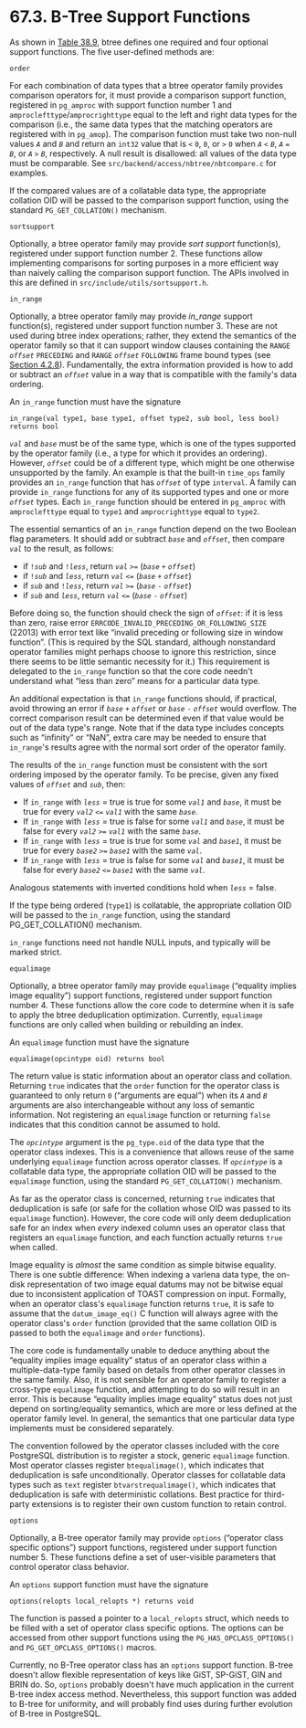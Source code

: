 # 67.3. B-Tree Support Functions

As shown in [Table 38.9](https://www.postgresql.org/docs/current/xindex.html#XINDEX-BTREE-SUPPORT-TABLE), btree defines one required and four optional support functions. The five user-defined methods are:

`order`

For each combination of data types that a btree operator family provides comparison operators for, it must provide a comparison support function, registered in `pg_amproc` with support function number 1 and `amproclefttype`/`amprocrighttype` equal to the left and right data types for the comparison (i.e., the same data types that the matching operators are registered with in `pg_amop`). The comparison function must take two non-null values _`A`_ and _`B`_ and return an `int32` value that is `<` `0`, `0`, or `>` `0` when _`A`_ `<` _`B`_, _`A`_ `=` _`B`_, or _`A`_ `>` _`B`_, respectively. A null result is disallowed: all values of the data type must be comparable. See `src/backend/access/nbtree/nbtcompare.c` for examples.

If the compared values are of a collatable data type, the appropriate collation OID will be passed to the comparison support function, using the standard `PG_GET_COLLATION()` mechanism.

`sortsupport`

Optionally, a btree operator family may provide _sort support_ function(s), registered under support function number 2. These functions allow implementing comparisons for sorting purposes in a more efficient way than naively calling the comparison support function. The APIs involved in this are defined in `src/include/utils/sortsupport.h`.

`in_range`

Optionally, a btree operator family may provide _in\_range_ support function(s), registered under support function number 3. These are not used during btree index operations; rather, they extend the semantics of the operator family so that it can support window clauses containing the `RANGE` _`offset`_ `PRECEDING` and `RANGE` _`offset`_ `FOLLOWING` frame bound types (see [Section 4.2.8](https://www.postgresql.org/docs/current/sql-expressions.html#SYNTAX-WINDOW-FUNCTIONS)). Fundamentally, the extra information provided is how to add or subtract an _`offset`_ value in a way that is compatible with the family's data ordering.

An `in_range` function must have the signature

```
in_range(val type1, base type1, offset type2, sub bool, less bool)
returns bool
```

_`val`_ and _`base`_ must be of the same type, which is one of the types supported by the operator family (i.e., a type for which it provides an ordering). However, _`offset`_ could be of a different type, which might be one otherwise unsupported by the family. An example is that the built-in `time_ops` family provides an `in_range` function that has _`offset`_ of type `interval`. A family can provide `in_range` functions for any of its supported types and one or more _`offset`_ types. Each `in_range` function should be entered in `pg_amproc` with `amproclefttype` equal to `type1` and `amprocrighttype` equal to `type2`.

The essential semantics of an `in_range` function depend on the two Boolean flag parameters. It should add or subtract _`base`_ and _`offset`_, then compare _`val`_ to the result, as follows:

* if `!`_`sub`_ and `!`_`less`_, return _`val`_ `>=` (_`base`_ `+` _`offset`_)
* if `!`_`sub`_ and _`less`_, return _`val`_ `<=` (_`base`_ `+` _`offset`_)
* if _`sub`_ and `!`_`less`_, return _`val`_ `>=` (_`base`_ `-` _`offset`_)
* if _`sub`_ and _`less`_, return _`val`_ `<=` (_`base`_ `-` _`offset`_)

Before doing so, the function should check the sign of _`offset`_: if it is less than zero, raise error `ERRCODE_INVALID_PRECEDING_OR_FOLLOWING_SIZE` (22013) with error text like “invalid preceding or following size in window function”. (This is required by the SQL standard, although nonstandard operator families might perhaps choose to ignore this restriction, since there seems to be little semantic necessity for it.) This requirement is delegated to the `in_range` function so that the core code needn't understand what “less than zero” means for a particular data type.

An additional expectation is that `in_range` functions should, if practical, avoid throwing an error if _`base`_ `+` _`offset`_ or _`base`_ `-` _`offset`_ would overflow. The correct comparison result can be determined even if that value would be out of the data type's range. Note that if the data type includes concepts such as “infinity” or “NaN”, extra care may be needed to ensure that `in_range`'s results agree with the normal sort order of the operator family.

The results of the `in_range` function must be consistent with the sort ordering imposed by the operator family. To be precise, given any fixed values of _`offset`_ and _`sub`_, then:

* If `in_range` with _`less`_ = true is true for some _`val1`_ and _`base`_, it must be true for every _`val2`_ `<=` _`val1`_ with the same _`base`_.
* If `in_range` with _`less`_ = true is false for some _`val1`_ and _`base`_, it must be false for every _`val2`_ `>=` _`val1`_ with the same _`base`_.
* If `in_range` with _`less`_ = true is true for some _`val`_ and _`base1`_, it must be true for every _`base2`_ `>=` _`base1`_ with the same _`val`_.
* If `in_range` with _`less`_ = true is false for some _`val`_ and _`base1`_, it must be false for every _`base2`_ `<=` _`base1`_ with the same _`val`_.

Analogous statements with inverted conditions hold when _`less`_ = false.

If the type being ordered (`type1`) is collatable, the appropriate collation OID will be passed to the `in_range` function, using the standard PG\_GET\_COLLATION() mechanism.

`in_range` functions need not handle NULL inputs, and typically will be marked strict.

`equalimage`

Optionally, a btree operator family may provide `equalimage` (“equality implies image equality”) support functions, registered under support function number 4. These functions allow the core code to determine when it is safe to apply the btree deduplication optimization. Currently, `equalimage` functions are only called when building or rebuilding an index.

An `equalimage` function must have the signature

```
equalimage(opcintype oid) returns bool
```

The return value is static information about an operator class and collation. Returning `true` indicates that the `order` function for the operator class is guaranteed to only return `0` (“arguments are equal”) when its _`A`_ and _`B`_ arguments are also interchangeable without any loss of semantic information. Not registering an `equalimage` function or returning `false` indicates that this condition cannot be assumed to hold.

The _`opcintype`_ argument is the `pg_type.oid` of the data type that the operator class indexes. This is a convenience that allows reuse of the same underlying `equalimage` function across operator classes. If _`opcintype`_ is a collatable data type, the appropriate collation OID will be passed to the `equalimage` function, using the standard `PG_GET_COLLATION()` mechanism.

As far as the operator class is concerned, returning `true` indicates that deduplication is safe (or safe for the collation whose OID was passed to its `equalimage` function). However, the core code will only deem deduplication safe for an index when _every_ indexed column uses an operator class that registers an `equalimage` function, and each function actually returns `true` when called.

Image equality is _almost_ the same condition as simple bitwise equality. There is one subtle difference: When indexing a varlena data type, the on-disk representation of two image equal datums may not be bitwise equal due to inconsistent application of TOAST compression on input. Formally, when an operator class's `equalimage` function returns `true`, it is safe to assume that the `datum_image_eq()` C function will always agree with the operator class's `order` function (provided that the same collation OID is passed to both the `equalimage` and `order` functions).

The core code is fundamentally unable to deduce anything about the “equality implies image equality” status of an operator class within a multiple-data-type family based on details from other operator classes in the same family. Also, it is not sensible for an operator family to register a cross-type `equalimage` function, and attempting to do so will result in an error. This is because “equality implies image equality” status does not just depend on sorting/equality semantics, which are more or less defined at the operator family level. In general, the semantics that one particular data type implements must be considered separately.

The convention followed by the operator classes included with the core PostgreSQL distribution is to register a stock, generic `equalimage` function. Most operator classes register `btequalimage()`, which indicates that deduplication is safe unconditionally. Operator classes for collatable data types such as `text` register `btvarstrequalimage()`, which indicates that deduplication is safe with deterministic collations. Best practice for third-party extensions is to register their own custom function to retain control.

`options`

Optionally, a B-tree operator family may provide `options` (“operator class specific options”) support functions, registered under support function number 5. These functions define a set of user-visible parameters that control operator class behavior.

An `options` support function must have the signature

```
options(relopts local_relopts *) returns void
```

The function is passed a pointer to a `local_relopts` struct, which needs to be filled with a set of operator class specific options. The options can be accessed from other support functions using the `PG_HAS_OPCLASS_OPTIONS()` and `PG_GET_OPCLASS_OPTIONS()` macros.

Currently, no B-Tree operator class has an `options` support function. B-tree doesn't allow flexible representation of keys like GiST, SP-GiST, GIN and BRIN do. So, `options` probably doesn't have much application in the current B-tree index access method. Nevertheless, this support function was added to B-tree for uniformity, and will probably find uses during further evolution of B-tree in PostgreSQL.
